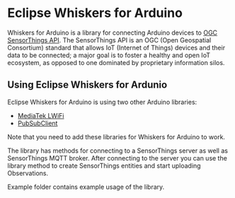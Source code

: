 # Eclipse Whiskers for Arduino

Whiskers for Arduino is a library for connecting Arduino devices to [OGC SensorThings API](https://en.wikipedia.org/wiki/SensorThings_API). The SensorThings API is an OGC (Open Geospatial Consortium) standard that allows IoT (Internet of Things) devices and their data to be connected; a major goal is to foster a healthy and open IoT ecosystem, as opposed to one dominated by proprietary information silos.


## Using Eclipse Whiskers for Ardunio

Eclipse Whiskers for Arduino is using two other Arduino libraries:
* [MediaTek LWiFi](https://github.com/brucetsao/techbang/tree/master/201511/LinkIt-ONE-IDE/hardware/arduino/mtk/libraries/LWiFi)
* [PubSubClient](https://github.com/knolleary/pubsubclient)

Note that you need to add these libraries for Whiskers for Arduino to work.

The library has methods for connecting to a SensorThings server as well as SensorThings MQTT broker.
After connecting to the server you can use the library method to create SensorThings entities and start uploading Observations.

Example folder contains example usage of the library.
